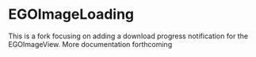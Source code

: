 # EGOImageLoading

This is a fork focusing on adding a download progress notification for the EGOImageView. More documentation forthcoming
